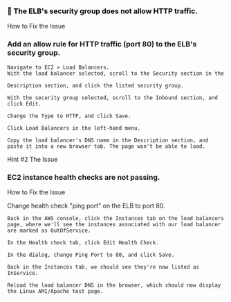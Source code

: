 ### <span style="color: black">&#x1F535; The ELB's security group does not allow HTTP traffic.

How to Fix the Issue

### Add an allow rule for HTTP traffic (port 80) to the ELB's security group.

```
Navigate to EC2 > Load Balancers.
With the load balancer selected, scroll to the Security section in the

Description section, and click the listed security group.

With the security group selected, scroll to the Inbound section, and click Edit.

Change the Type to HTTP, and click Save.

Click Load Balancers in the left-hand menu.

Copy the load balancer's DNS name in the Description section, and paste it into a new browser tab. The page won't be able to load.
```


Hint #2
The Issue

### EC2 instance health checks are not passing.

How to Fix the Issue

Change health check "ping port" on the ELB to port 80.
```
Back in the AWS console, click the Instances tab on the load balancers page, where we'll see the instances associated with our load balancer are marked as OutOfService.

In the Health check tab, click Edit Health Check.

In the dialog, change Ping Port to 80, and click Save.

Back in the Instances tab, we should see they're now listed as InService.

Reload the load balancer DNS in the browser, which should now display the Linux AMI/Apache test page.
```
